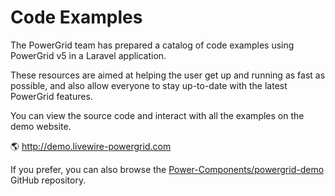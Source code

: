 # Code Examples

The PowerGrid team has prepared a catalog of code examples using PowerGrid v5 in a Laravel application.

These resources are aimed at helping the user get up and running as fast as possible, and also allow everyone to stay up-to-date with the latest PowerGrid features.

You can view the source code and interact with all the examples on the demo website.

🌎 <a href="https://demo.livewire-powergrid.com" target="_blank">http://demo.livewire-powergrid.com</a>

If you prefer, you can also browse the <a href="https://github.com/Power-Components/powergrid-demo" target="_blank">Power-Components/powergrid-demo</a> GitHub repository.
